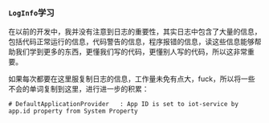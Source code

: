 ### `LogInfo`学习

在以前的开发中，我并没有注意到日志的重要性，其实日志中包含了大量的信息，包括代码正常运行的信息，代码警告的信息，程序报错的信息，读这些信息能够帮助我们学到更多的东西，更懂我们写的代码，更懂别人写的代码，所以这非常重要。

如果每次都要在这里服复制日志的信息，工作量未免有点大，fuck，所以将一些不会的单词复制到这里，进行进一步的积累：



~~~shell
# DefaultApplicationProvider   : App ID is set to iot-service by app.id property from System Property
~~~

